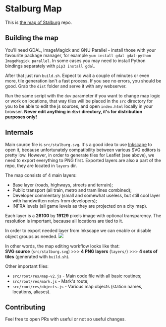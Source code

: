 # Stalburg Map
This is [the map of Stalburg](https://map.stalburg.net) repo. 

## Building the map
You'll need GDAL, ImageMagick and GNU Parallel - install those with your favourite package manager, for example `yum install gdal gdal-python ImageMagick parallel`. In some cases you may need to install Python bindings separately with `pip3 install gdal`.

After that just run `build.sh`. Expect to wait a couple of minutes or even more, tile generation isn't a fast process. If you see no errors, you should be good. Grab the `dist` folder and serve it with any webserver.

Run the same script with the `dev` parameter if you want to change map logic or work on locations, that way tiles will be placed in the `src` directory for you to be able to edit the js sources, and open `index.html` locally in your browser. **Never edit anything in `dist` directory, it's for distribution purposes only!**

## Internals
Main source file is `src/stalburg.svg`. It's a good idea to use [Inkscape](https://inkscape.org/) to open it, because unfortunately compatibility between various SVG editors is pretty low. However, in order to generate tiles for Leaflet (see above), we need to export everything to PNG first. Exported layers are also a part of the repo, they are located in `layers` dir.

The map consists of 4 main layers:
 - Base layer (roads, highways, streets and terrain);
 - Public transport (all train, metro and tram lines combined);
 - Developer commentary (small and somewhat useless, but still cool layer with handwritten notes from developers);
 - INFRA levels (all game levels as they are projected on a city map).

Each layer is a **26100** by **19129** pixels image with optional transparency. The resolution is important, because all locations are tied to it.

In order to export needed layer from Inkscape we can enable or disable object groups as needed.
![](https://d7.wtf/LithochromyScillaMetropolitical.png)

In other words, the map editing workflow looks like that:  
**SVG source** (`src/stalburg.svg`) >>> **4 PNG layers** (`layers/`) >>> **4 sets of tiles** (generated with `build.sh`).

Other important files:
 - `src/root/res/map-v2.js` - Main code file with all basic routines;
 - `src/root/res/mark.js` - Mark's route;
 - `src/root/res/objects.js` - Various map objects (station names, locations, aliases).

## Contributing
Feel free to open PRs with useful or not so useful changes.
